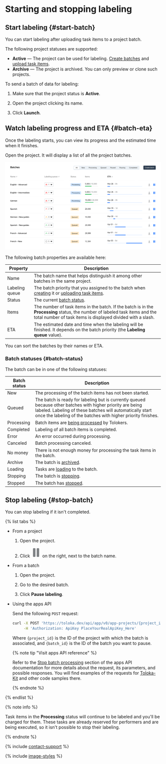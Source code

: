 # Starting and stopping labeling

## Start labeling {#start-batch}

You can start labeling after uploading task items to a project batch.

The following project statuses are supported:

- **Active** — The project can be used for labeling. [Create batches](add-task.md#new-batch) and [upload task items](add-task.md#edit).
- **Archive** — The project is archived. You can only preview or clone such projects.

To send a batch of data for labeling:

1. Make sure that the project status is **Active**.

1. Open the project clicking its name.

1. Click **Launch**.

## Watch labeling progress and ETA {#batch-eta}

Once the labeling starts, you can view its progress and the estimated time when it finishes.

Open the project. It will display a list of all the project batches.

![Labeling progress](../_images/labeling-progress.png)

The following batch properties are available here:

Property | Description
-------- | -----------
Name | The batch name that helps distinguish it among other batches in the same project.
Labeling queue | The batch priority that you assigned to the batch when [creating](add-task.md#new-batch) it or [uploading task items](add-task.md#edit).
Status | The current [batch status](#batch-status).
Items | The number of task items in the batch. If the batch is in the **Processing** status, the number of labeled task items and the total number of task items is displayed  divided with a slash.
ETA | The estimated date and time when the labeling will be finished. It depends on the batch priority (the **Labeling queue** value).

You can sort the batches by their names or ETA.

### Batch statuses {#batch-status}

The batch can be in one of the following statuses:

Batch status | Description
------------ | -----------
New | The processing of the batch items has not been started.
Queued | The batch is ready for labeling but is currently queued because other batches with higher priority are being labeled. Labeling of these batches will automatically start once the labeling of the batches with higher priority finishes.
Processing | Batch items are [being processed](#start-batch) by Tolokers.
Completed | Labeling of all batch items is completed.
Error | An error occurred during processing.
Canceled | Batch processing canceled.
No money | There is not enough money for processing the task items in the batch.
Archive | The batch is [archived](archive-batch.md).
Loading | Tasks are [loading](add-task.md) to the batch.
Stopping | The batch is [stopping](#stop-batch).
Stopped | The batch has [stopped](#stop-batch).

## Stop labeling {#stop-batch}

You can stop labeling if it isn't completed.

{% list tabs %}

- From a project

  1. Open the project.

  1. Click ![Pause](../_images/batch-pause.svg) on the right, next to the batch name.

- From a batch

  1. Open the project.

  1. Go to the desired batch.

  1. Click **Pause labeling**.

- Using the apps API

  Send the following `POST` request:

  ```bash
  curl -X POST 'https://toloka.dev/api/app/v0/app-projects/{project_id}/batches/{batch_id}/stop' \
       -H 'Authorization: ApiKey PlaceYourRealApiKey_Here'
  ```

  Where `{project_id}` is the ID of the project with which the batch is associated, and `{batch_id}` is the ID of the batch you want to pause.

  {% note tip "Visit apps API reference" %}

  Refer to the [Stop batch processing](https://toloka.ai/docs/api/apps-reference/#post-/app-projects/-app_project_id-/batches/-batch_id-/stop) section of the apps API documentation for more details about the request, its parameters, and possible responses. You will find examples of the requests for [Toloka-Kit](../../toloka-kit/index.md) and other code samples there.

  {% endnote %}

{% endlist %}

{% note info %}

Task items in the **Processing** status will continue to be labeled and you'll be charged for them. These tasks are already reserved for performers and are being executed, so it isn't possible to stop their labeling.

{% endnote %}

{% include [contact-support](../_includes/contact-support.md) %}

{% include [image-styles](../../../_includes/image-styles-internal.md) %}